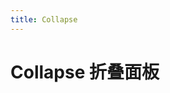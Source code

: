 ```yaml
---
title: Collapse
---
```

# Collapse 折叠面板

<ClientOnly>
  <wlin-collapse-demo1></wlin-collapse-demo1>
  <wlin-collapse-demo2></wlin-collapse-demo2>
</ClientOnly>